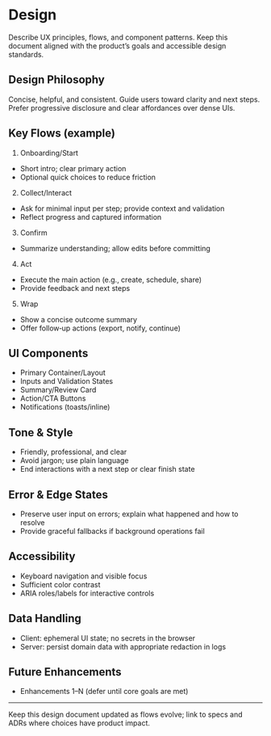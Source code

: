 # Design

Describe UX principles, flows, and component patterns. Keep this document aligned with the product’s goals and accessible design standards.

## Design Philosophy

Concise, helpful, and consistent. Guide users toward clarity and next steps. Prefer progressive disclosure and clear affordances over dense UIs.

## Key Flows (example)

1) Onboarding/Start
- Short intro; clear primary action
- Optional quick choices to reduce friction

2) Collect/Interact
- Ask for minimal input per step; provide context and validation
- Reflect progress and captured information

3) Confirm
- Summarize understanding; allow edits before committing

4) Act
- Execute the main action (e.g., create, schedule, share)
- Provide feedback and next steps

5) Wrap
- Show a concise outcome summary
- Offer follow‑up actions (export, notify, continue)

## UI Components

- Primary Container/Layout
- Inputs and Validation States
- Summary/Review Card
- Action/CTA Buttons
- Notifications (toasts/inline)

## Tone & Style

- Friendly, professional, and clear
- Avoid jargon; use plain language
- End interactions with a next step or clear finish state

## Error & Edge States

- Preserve user input on errors; explain what happened and how to resolve
- Provide graceful fallbacks if background operations fail

## Accessibility

- Keyboard navigation and visible focus
- Sufficient color contrast
- ARIA roles/labels for interactive controls

## Data Handling

- Client: ephemeral UI state; no secrets in the browser
- Server: persist domain data with appropriate redaction in logs

## Future Enhancements

- Enhancements 1–N (defer until core goals are met)

---

Keep this design document updated as flows evolve; link to specs and ADRs where choices have product impact.
